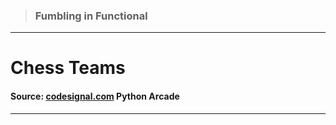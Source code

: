 > ### Fumbling in Functional 
 --- 
 # Chess Teams
 #### Source: [codesignal.com](https://codesignal.com/) Python Arcade 
 --- 
